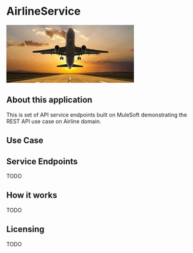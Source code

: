 # AirlineService

![alt text](https://github.com/uthraE/AirlineService/blob/master/airline.jpg)

## About this application

This is set of API service endpoints built on MuleSoft demonstrating the REST API use case on Airline domain.

## Use Case

## Service Endpoints

TODO

## How it works

TODO

## Licensing

TODO



